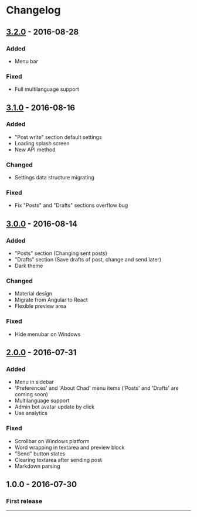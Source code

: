 # Changelog

## [3.2.0] - 2016-08-28
### Added
- Menu bar

### Fixed
- Full multilanguage support

## [3.1.0] - 2016-08-16
### Added
- "Post write" section default settings
- Loading splash screen
- New API method

### Changed
- Settings data structure migrating

### Fixed
- Fix "Posts" and "Drafts" sections overflow bug

## [3.0.0] - 2016-08-14
### Added
- "Posts" section (Changing sent posts)
- "Drafts" section (Save drafts of post, change and send later)
- Dark theme

### Changed
- Material design
- Migrate from Angular to React
- Flexible preview area

### Fixed
- Hide menubar on Windows

## [2.0.0] - 2016-07-31
### Added
- Menu in sidebar
- 'Preferences' and 'About Chad' menu items ('Posts' and 'Drafts' are coming soon)
- Multilanguage support
- Admin bot avatar update by click
- Use analytics

### Fixed
- Scrollbar on Windows platform
- Word wrapping in textarea and preview block
- "Send" button states
- Clearing textarea after sending post
- Markdown parsing

## 1.0.0 - 2016-07-30
### First release
---
[3.2.0]: https://github.com/Perkovec/Chad/compare/v3.1...v3.2
[3.1.0]: https://github.com/Perkovec/Chad/compare/v3.0...v3.1
[3.0.0]: https://github.com/Perkovec/Chad/compare/v2.0...v3.0
[2.0.0]: https://github.com/Perkovec/Chad/compare/v1.0...v2.0
